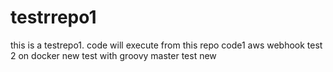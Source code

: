 # testrrepo1
this is a testrepo1. code will execute from this repo
code1 
aws webhook test 2 on docker
new test with groovy master test new
